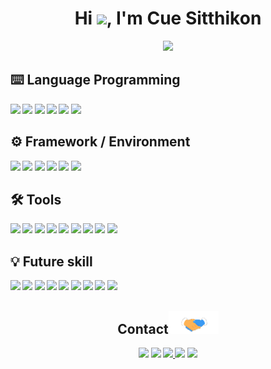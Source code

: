 <h1 align="center">Hi <img src="https://media.giphy.com/media/hvRJCLFzcasrR4ia7z/giphy.gif" width="35">, I'm Cue Sitthikon</h1>
<p align="center">
<img src="https://readme-typing-svg.herokuapp.com?font=Time+New+Roman&color=cyan&size=25&center=true&vCenter=true&width=600&height=100&lines=I’m+currently+working+on+Back-End+Dev;Love+to+learn+new+stuff;I’m+currently+learning+DevOps.;Self-taught+Back-End+Developer;Yeah+I've+a+cat.&hearts;++;Nice+to+meet+you..;">
</p>


## <b> ⌨️ Language Programming
<div>
  <a href="https://developer.mozilla.org/en-US/docs/Web/JavaScript" target="_blank"><img src="https://img.shields.io/badge/-JavaScript-05122A?style=flat&logo=javascript"></a>
  <a href="https://www.typescriptlang.org/" target="_blank"><img src="https://img.shields.io/badge/-TypeScript-05122A?style=flat&logo=typescript"></a>
  <a href="https://developer.mozilla.org/en-US/docs/Web/HTML" target="_blank"><img src="https://img.shields.io/badge/-html-05122A?style=flat&logo=html5"></a>
  <a href="https://developer.mozilla.org/en-US/docs/Web/CSS" target="_blank"><img src="https://img.shields.io/badge/-css-05122A?style=flat&logo=css3"></a>
  <a href="https://en.wikipedia.org/wiki/C_(programming_language)" target="_blank"><img src="https://img.shields.io/badge/-C-05122A?style=flat&logo=c"></a>
  <a href="https://developer.mozilla.org/en-US/docs/Glossary/Python" target="_blank"><img src="https://img.shields.io/badge/-Python-05122A?style=flat&logo=python"></a>
</div>

## <b> ⚙️ Framework / Environment
<div>
  <img src="https://img.shields.io/badge/-Node.js-05122A?style=flat&logo=nodedotjs">
  <img src="https://img.shields.io/badge/-MongoDB-05122A?style=flat&logo=mongodb">
  <img src="https://img.shields.io/badge/-MySQL-05122A?style=flat&logo=mysql">
  <img src="https://img.shields.io/badge/-Bootstrap-05122A?style=flat&logo=bootstrap">
  <img src="https://img.shields.io/badge/-Tailwind-05122A?style=flat&logo=tailwindcss">
  <img src="https://img.shields.io/badge/-Git-05122A?style=flat&logo=git">
</div>

## <b> 🛠️ Tools
<div>
  <img src="https://img.shields.io/badge/-npm-05122A?style=flat&logo=npm">
  <img src="https://img.shields.io/badge/-yarn-05122A?style=flat&logo=yarn">
  <img src="https://img.shields.io/badge/-pnpm-05122A?style=flat&logo=pnpm">
  <img src="https://img.shields.io/badge/-GitHub-05122A?style=flat&logo=github">
  <img src="https://img.shields.io/badge/-Bitbucket-05122A?style=flat&logo=bitbucket">
  <img src="https://img.shields.io/badge/-Postman-05122A?style=flat&logo=postman">
  <img src="https://img.shields.io/badge/-PM2-05122A?style=flat&logo=pm2">
  <img src="https://img.shields.io/badge/-Windows Server-05122A?style=flat&logo=windows">
  <img src="https://img.shields.io/badge/-Visual Studio Code-05122A?style=flat&logo=visualstudiocode">
</div>

## <b>💡 Future skill
<div>
  <img src="https://img.shields.io/badge/-k6-05122A?style=flat&logo=k6">
  <img src="https://img.shields.io/badge/-Jest-05122A?style=flat&logo=jest">
  <img src="https://img.shields.io/badge/-Docker-05122A?style=flat&logo=docker">
  <img src="https://img.shields.io/badge/-Kubernetes-05122A?style=flat&logo=kubernetes">
  <img src="https://img.shields.io/badge/-Microsoft SQL Server-05122A?style=flat&logo=microsoftsqlserver">
  <img src="https://img.shields.io/badge/-React-05122A?style=flat&logo=react">
  <img src="https://img.shields.io/badge/-PostgreSQL-05122A?style=flat&logo=postgresql">
  <img src="https://img.shields.io/badge/-NGINX-05122A?style=flat&logo=nginx">
  <img src="https://img.shields.io/badge/-Linux-05122A?style=flat&logo=linux">
</div>

  <h2 align="center">Contact<img src="https://github.com/0xAbdulKhalid/0xAbdulKhalid/raw/main/assets/mdImages/handshake.gif" width ="80"></h2>
<div align="center">
  <a href="https://github.com/sitthikon77" target="_blank"><img src="https://img.shields.io/badge/sitthikon77-05122A?style=flat&logo=github"></a>
  <a href="https://www.linkedin.com/in/sitthikon" target="_blank"><img src="https://img.shields.io/badge/Sitthikon Khumtong-05122A?style=flat&logo=linkedin"></a>
  <a href="https://contacts.google.com/person/c7492447532582260557" target="_blank"><img src="https://img.shields.io/badge/sitthikon.work@gmail.com-05122A?style=flat&logo=gmail">
  <a href="https://line.me/ti/p/pRiG-Pt1Ir" target="_blank"><img src="https://img.shields.io/badge/cue.sit-05122A?style=flat&logo=line"></a>
  <img src="https://img.shields.io/badge/Cue1620-05122A?style=flat&logo=discord">
</div>
  
<!--
**sitthikon77/sitthikon77** is a ✨ _special_ ✨ repository because its `README.md` (this file) appears on your GitHub profile.

Here are some ideas to get you started:
<img src = "https://media2.giphy.com/media/QssGEmpkyEOhBCb7e1/giphy.gif?cid=ecf05e47a0n3gi1bfqntqmob8g9aid1oyj2wr3ds3mg700bl&rid=giphy.gif" width = 32px>
<img alt="Hola" height="70px" width="70px" align="center" src="https://c.tenor.com/fYg91qBpDdgAAAAi/bongo-cat-transparent.gif"></img><br> cat
- 🔭 I’m currently working on ...
- 🌱 I’m currently learning ...
- 👯 I’m looking to collaborate on ...
- 🤔 I’m looking for help with ...
- 💬 Ask me about ...
- 📫 How to reach me: ...
- 😄 Pronouns: ...
- ⚡ Fun fact: ...
-->
